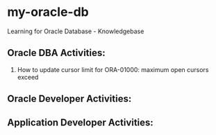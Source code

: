 # my-oracle-db
Learning for Oracle Database - Knowledgebase


## Oracle DBA Activities:
1. How to update cursor limit for ORA-01000: maximum open cursors exceed





## Oracle Developer Activities:

## Application Developer Activities:

